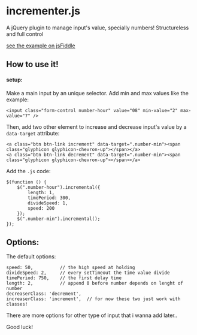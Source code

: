 # incrementer.js
A jQuery plugin to manage input's value, specially numbers!
Structureless and full control

[see the example on jsFiddle](https://jsfiddle.net/eyphdz70/)
## How to use it!
#### setup: 


Make a main input by an unique selector.
Add min and max values like the example:
```
<input class="form-control number-hour" value="08" min-value="2" max-value="7" />
```
Then, add two other element to increase and decrease input's value by a `data-target` attribute:
```
<a class="btn btn-link increment" data-target=".number-min"><span class="glyphicon glyphicon-chevron-up"></span></a>
<a class="btn btn-link decrement" data-target=".number-min"><span class="glyphicon glyphicon-chevron-up"></span></a>
```
Add the `.js` code:
```
$(function () {
    $(".number-hour").incremental({
        length: 1,
        timePeriod: 300,
        divideSpeed: 1,
        speed: 200
    });
    $(".number-min").incremental();
});
```

## Options:
The default options:
```
speed: 50,          // the high speed at holding
divideSpeed: 2,     // every setTimeout the time value divide 
timePeriod: 750,    // the first delay time
length: 2,          // append 0 before number depends on lenght of number
decreaserClass: 'decrement',
increaserClass: 'increment',  // for now these two just work with classes!
```
There are more options for other type of input that i wanna add later..

Good luck!
